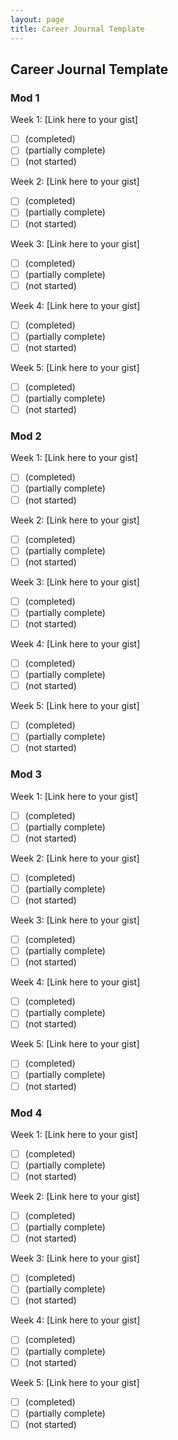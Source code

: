 ```yaml
---
layout: page
title: Career Journal Template
---
```


## Career Journal Template

### Mod 1 

Week 1: [Link here to your gist]
- [ ] (completed)
- [ ] (partially complete)
- [ ] (not started)

Week 2: [Link here to your gist]
- [ ] (completed)
- [ ] (partially complete)
- [ ] (not started)

Week 3: [Link here to your gist]
- [ ] (completed)
- [ ] (partially complete)
- [ ] (not started)

Week 4: [Link here to your gist]
- [ ] (completed)
- [ ] (partially complete)
- [ ] (not started)

Week 5: [Link here to your gist]
- [ ] (completed)
- [ ] (partially complete)
- [ ] (not started)

### Mod 2 

Week 1: [Link here to your gist]
- [ ] (completed)
- [ ] (partially complete)
- [ ] (not started)

Week 2: [Link here to your gist]
- [ ] (completed)
- [ ] (partially complete)
- [ ] (not started)

Week 3: [Link here to your gist]
- [ ] (completed)
- [ ] (partially complete)
- [ ] (not started)

Week 4: [Link here to your gist]
- [ ] (completed)
- [ ] (partially complete)
- [ ] (not started)

Week 5: [Link here to your gist]
- [ ] (completed)
- [ ] (partially complete)
- [ ] (not started)

### Mod 3 

Week 1: [Link here to your gist]
- [ ] (completed)
- [ ] (partially complete)
- [ ] (not started)

Week 2: [Link here to your gist]
- [ ] (completed)
- [ ] (partially complete)
- [ ] (not started)

Week 3: [Link here to your gist]
- [ ] (completed)
- [ ] (partially complete)
- [ ] (not started)

Week 4: [Link here to your gist]
- [ ] (completed)
- [ ] (partially complete)
- [ ] (not started)

Week 5: [Link here to your gist]
- [ ] (completed)
- [ ] (partially complete)
- [ ] (not started)

### Mod 4

Week 1: [Link here to your gist]
- [ ] (completed)
- [ ] (partially complete)
- [ ] (not started)

Week 2: [Link here to your gist]
- [ ] (completed)
- [ ] (partially complete)
- [ ] (not started)

Week 3: [Link here to your gist]
- [ ] (completed)
- [ ] (partially complete)
- [ ] (not started)

Week 4: [Link here to your gist]
- [ ] (completed)
- [ ] (partially complete)
- [ ] (not started)

Week 5: [Link here to your gist]
- [ ] (completed)
- [ ] (partially complete)
- [ ] (not started)
